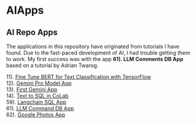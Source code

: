 

# AIApps

## AI Repo Apps   

The applications in this repository have originated from tutorials I have found.  Due to the 
fast-paced development of AI, I had trouble getting them to work.  My first success was 
with the app **61). LLM Comments DB App** based on a tutorial by Adrian Twarog.

11). [Fine Tune BERT for Text Classification with TensorFlow](/setup/d11_bert-text-classification/README.md)  
12). [Gemini Pro Model App](/setup/d12_gemini-pro-model/Gemini-Pro-Model-Tutorial.md)  
13). [First Gemini App    ](/setup/d13_first-gemini-app/ai0103_Setup-1st-Google-Gemini-ML-App.md)  
14). [Text to SQL in CoLab](/setup/cd4_text-to-sql/LangChain-SerpAPI-App.md)  
59). [Langchain SQL App   ](/setup/d59_Langchain-sql-app/c59_Langchain-sql-app.md)  
61). [LLM Command DB App  ](/setup/d61_llm-comments-db-app/d61-00_description.md)   
62). [Google Photos App   ](setup/d62_google-photos-app/d62-00_description.md) 

<!-- 
### 11).&nbsp;[Fine Tune BERT for Text Classification with TensorFlow](/setup/d11_bert-text-classification/README.md)
### 12). [Gemini Pro Model App](setup/c12_gemini-pro-model/Gemini-Pro-Model-Tutorial.md)
### 13). [First Gemini App    ](setup/1c3_first-gemini-app/ai0103_Setup-1st-Google-Gemini-ML-App.md)
### 14). [Text to SQL in CoLab](setup/c14_text-to-sql/LangChain-SerpAPI-App.md)
### 59). [Langchain SQL App   ](setup/c59_Langchain-sql-app/c59_Langchain-sql-app.md)
### 61). [LLM Comments DB App ](setup/d61_llm-comments-db-app/d61-00_description.md) 
-->
